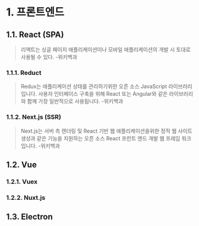 # 1. 프론트엔드

## 1.1. React (SPA)

> 리액트는 싱글 페이지 애플리케이션이나 모바일 애플리케이션의 개발 시 토대로 사용될 수 있다. -위키백과

### 1.1.1. Reduct

> Redux는 애플리케이션 상태를 관리하기위한 오픈 소스 JavaScript 라이브러리입니다. 사용자 인터페이스 구축을 위해 React 또는 Angular와 같은 라이브러리와 함께 가장 일반적으로 사용됩니다. -위키백과

### 1.1.2. Next.js (SSR)

> Next.js는 서버 측 렌더링 및 React 기반 웹 애플리케이션을위한 정적 웹 사이트 생성과 같은 기능을 지원하는 오픈 소스 React 프런트 엔드 개발 웹 프레임 워크입니다. -위키백과

## 1.2. Vue

### 1.2.1. Vuex

### 1.2.2. Nuxt.js

## 1.3. Electron
